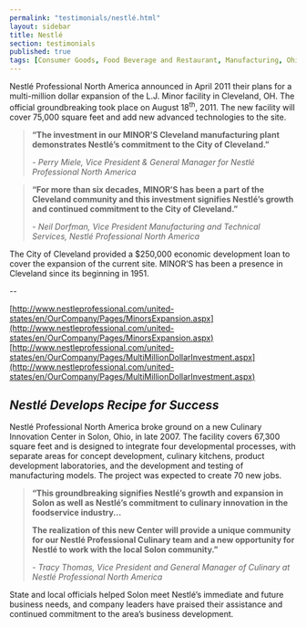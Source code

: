 ```yaml
---
permalink: "testimonials/nestlé.html"
layout: sidebar
title: Nestlé
section: testimonials
published: true
tags: [Consumer Goods, Food Beverage and Restaurant, Manufacturing, Ohio]
---
```

 
Nestlé Professional North America announced in April 2011 their plans for a multi-million dollar expansion of the L.J. Minor facility in Cleveland, OH. The official groundbreaking took place on August 18<SUP>th</sup>, 2011. The new facility will cover 75,000 square feet and add new advanced technologies to the site. 

>**“The investment in our MINOR’S Cleveland manufacturing plant demonstrates Nestlé’s commitment to the City of Cleveland.”**
>
>_- Perry Miele, Vice President &amp; General Manager for Nestlé Professional North America_

>**“For more than six decades, MINOR’S has been a part of the Cleveland community and this investment signifies Nestlé’s growth and continued commitment to the City of Cleveland.”**
>
>_- Neil Dorfman, Vice President Manufacturing and Technical Services, Nestlé Professional North America_

The City of Cleveland provided a $250,000 economic development loan to cover the expansion of the current site. MINOR’S has been a presence in Cleveland since its beginning in 1951. 

--

[http://www.nestleprofessional.com/united-states/en/OurCompany/Pages/MinorsExpansion.aspx](http://www.nestleprofessional.com/united-states/en/OurCompany/Pages/MinorsExpansion.aspx)
[http://www.nestleprofessional.com/united-states/en/OurCompany/Pages/MultiMillionDollarInvestment.aspx](http://www.nestleprofessional.com/united-states/en/OurCompany/Pages/MultiMillionDollarInvestment.aspx)


## _Nestlé Develops Recipe for Success_

Nestlé Professional North America broke ground on a new Culinary Innovation Center in Solon, Ohio, in late 2007. The facility covers 67,300 square feet and is designed to integrate four developmental processes, with separate areas for concept development, culinary kitchens, product development laboratories, and the development and testing of manufacturing models. The project was expected to create 70 new jobs. 

>**“This groundbreaking signifies Nestlé’s growth and expansion in Solon as well as Nestlé’s commitment to culinary innovation in the foodservice industry...**
>
>**The realization of this new Center will provide a unique community for our Nestlé Professional Culinary team and a new opportunity for Nestlé to work with the local Solon community.”**
>
>_- Tracy Thomas, Vice President and General Manager of Culinary at Nestlé Professional North America_

State and local officials helped Solon meet Nestlé’s immediate and future business needs, and company leaders have praised their assistance and continued commitment to the area’s business development.&nbsp; 
 

